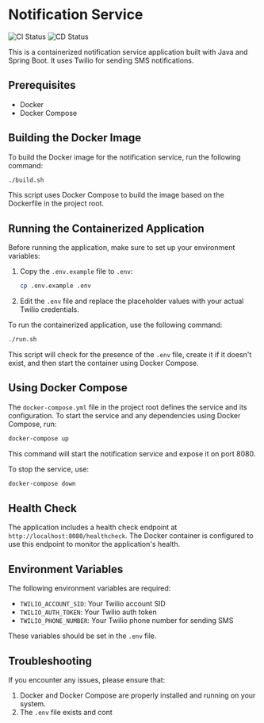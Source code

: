 # Notification Service

![CI Status](https://github.com/Devin-Apps/notification-service/actions/workflows/ci.yml/badge.svg)
![CD Status](https://github.com/Devin-Apps/notification-service/actions/workflows/cd.yml/badge.svg)

This is a containerized notification service application built with Java and Spring Boot. It uses Twilio for sending SMS notifications.

## Prerequisites

- Docker
- Docker Compose

## Building the Docker Image

To build the Docker image for the notification service, run the following command:

```bash
./build.sh
```

This script uses Docker Compose to build the image based on the Dockerfile in the project root.

## Running the Containerized Application

Before running the application, make sure to set up your environment variables:

1. Copy the `.env.example` file to `.env`:
   ```bash
   cp .env.example .env
   ```

2. Edit the `.env` file and replace the placeholder values with your actual Twilio credentials.

To run the containerized application, use the following command:

```bash
./run.sh
```

This script will check for the presence of the `.env` file, create it if it doesn't exist, and then start the container using Docker Compose.

## Using Docker Compose

The `docker-compose.yml` file in the project root defines the service and its configuration. To start the service and any dependencies using Docker Compose, run:

```bash
docker-compose up
```

This command will start the notification service and expose it on port 8080.

To stop the service, use:

```bash
docker-compose down
```

## Health Check

The application includes a health check endpoint at `http://localhost:8080/healthcheck`. The Docker container is configured to use this endpoint to monitor the application's health.

## Environment Variables

The following environment variables are required:

- `TWILIO_ACCOUNT_SID`: Your Twilio account SID
- `TWILIO_AUTH_TOKEN`: Your Twilio auth token
- `TWILIO_PHONE_NUMBER`: Your Twilio phone number for sending SMS

These variables should be set in the `.env` file.

## Troubleshooting

If you encounter any issues, please ensure that:

1. Docker and Docker Compose are properly installed and running on your system.
2. The `.env` file exists and cont
